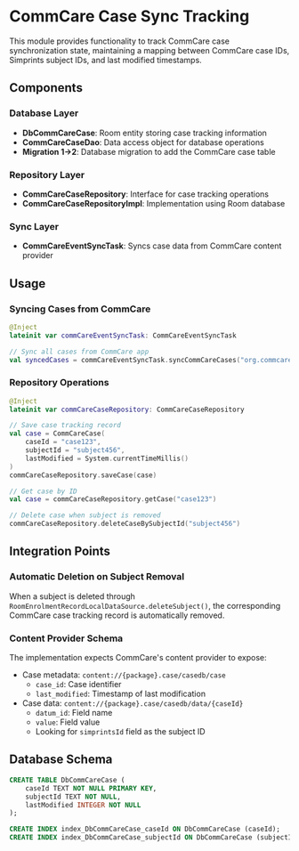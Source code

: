 # CommCare Case Sync Tracking

This module provides functionality to track CommCare case synchronization state, maintaining a mapping between CommCare case IDs, Simprints subject IDs, and last modified timestamps.

## Components

### Database Layer
- **DbCommCareCase**: Room entity storing case tracking information
- **CommCareCaseDao**: Data access object for database operations
- **Migration 1->2**: Database migration to add the CommCare case table

### Repository Layer
- **CommCareCaseRepository**: Interface for case tracking operations
- **CommCareCaseRepositoryImpl**: Implementation using Room database

### Sync Layer
- **CommCareEventSyncTask**: Syncs case data from CommCare content provider

## Usage

### Syncing Cases from CommCare
```kotlin
@Inject
lateinit var commCareEventSyncTask: CommCareEventSyncTask

// Sync all cases from CommCare app
val syncedCases = commCareEventSyncTask.syncCommCareCases("org.commcare.dalvik")
```

### Repository Operations
```kotlin
@Inject
lateinit var commCareCaseRepository: CommCareCaseRepository

// Save case tracking record
val case = CommCareCase(
    caseId = "case123",
    subjectId = "subject456", 
    lastModified = System.currentTimeMillis()
)
commCareCaseRepository.saveCase(case)

// Get case by ID
val case = commCareCaseRepository.getCase("case123")

// Delete case when subject is removed
commCareCaseRepository.deleteCaseBySubjectId("subject456")
```

## Integration Points

### Automatic Deletion on Subject Removal
When a subject is deleted through `RoomEnrolmentRecordLocalDataSource.deleteSubject()`, the corresponding CommCare case tracking record is automatically removed.

### Content Provider Schema
The implementation expects CommCare's content provider to expose:
- Case metadata: `content://{package}.case/casedb/case`
  - `case_id`: Case identifier
  - `last_modified`: Timestamp of last modification
- Case data: `content://{package}.case/casedb/data/{caseId}`
  - `datum_id`: Field name
  - `value`: Field value
  - Looking for `simprintsId` field as the subject ID

## Database Schema
```sql
CREATE TABLE DbCommCareCase (
    caseId TEXT NOT NULL PRIMARY KEY,
    subjectId TEXT NOT NULL,
    lastModified INTEGER NOT NULL
);

CREATE INDEX index_DbCommCareCase_caseId ON DbCommCareCase (caseId);
CREATE INDEX index_DbCommCareCase_subjectId ON DbCommCareCase (subjectId);
```